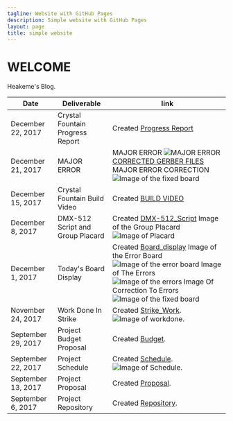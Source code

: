 ```yaml
---
tagline: Website with GitHub Pages
description: Simple website with GitHub Pages
layout: page
title: simple website
---
```



# WELCOME

Heakeme's Blog.

| Date | Deliverable | link |  
| ----------------------- | ---------------- | ---------------- | 
| December 22, 2017 | Crystal Fountain Progress Report| Created [Progress Report](https://github.com/TheKeme/SensorEffector/blob/master/DOCUMENTS/progressreport.docx)
| December 21, 2017 | MAJOR ERROR | MAJOR ERROR ![MAJOR ERROR](https://github.com/TheKeme/SensorEffector/blob/master/IMAGES/MAJORERROR.JPG)             [CORRECTED GERBER FILES](https://github.com/TheKeme/SensorEffector/blob/master/ZIP%20FILES/HEAKEME%20WILLIAMS%20GERBER%20FILES.7z) MAJOR ERROR CORRECTION ![Image of the fixed board](https://github.com/TheKeme/SensorEffector/blob/master/IMAGES/correctboard.PNG) 
| December 15, 2017 | Crystal Fountain Build Video| Created [BUILD VIDEO](https://github.com/TheKeme/SensorEffector/blob/master/VIDEOS/CRYSTAL%20FOUNTAINS%20BUILD1.mp4)
| December 8, 2017 | DMX-512 Script and Group Placard | Created [DMX-512_Script](https://github.com/TheKeme/SensorEffector/blob/master/DOCUMENTS/DMX512SCRIPT.docx) Image of the Group Placard ![Image of Placard](https://raw.githubusercontent.com/ErickCantos13/SensorEffector/master/Images/placard.JPG)
| December 1, 2017 | Today's Board Display  | Created [Board_display](https://github.com/TheKeme/SensorEffector/blob/master/DOCUMENTS/TODAYSBLOG.docx) Image of the Error Board ![Image of the error board](https://github.com/TheKeme/SensorEffector/blob/master/IMAGES/board.PNG)  Image of The Errors  ![Image of the errors](https://github.com/TheKeme/SensorEffector/blob/master/IMAGES/errors.PNG) Image Of Correction To Errors ![Image of the fixed board](https://github.com/TheKeme/SensorEffector/blob/master/IMAGES/FINISHEDBOARD.PNG)  |
| November 24, 2017 | Work Done In Strike  | Created [Strike_Work](https://github.com/TheKeme/SensorEffector/blob/master/DOCUMENTS/Workdoneduringstrike.docx). ![Image of workdone](https://github.com/TheKeme/SensorEffector/blob/master/IMAGES/week6.PNG). | 
| September 29, 2017 | Project Budget Proposal | Created [Budget](https://github.com/TheKeme/SensorEffector/blob/master/DOCUMENTS/DMX512CONTROLLER.docx). |  
| September 22, 2017 | Project Schedule | Created [Schedule](https://github.com/TheKeme/KemeRepository//blob/master/DOCUMENTS/DMX512Schedule.mpp). ![Image of Schedule](https://raw.githubusercontent.com/TheKeme/SensorEffector/master/IMAGES/ProjectSchedule.jpeg). |  
| September 13, 2017 | Project Proposal | Created [Proposal](https://github.com/TheKeme/KemeRepository/blob/master/DOCUMENTS/ProposalContentheakemeWilliams.pdf). |  
| September 6, 2017 | Project Repository | Created [Repository](https://github.com/Thekeme/KemeRepository). |  



